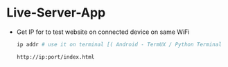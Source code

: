 # Live-Server-App
+ Get IP for to test website on connected device on same WiFi
  ```bash
  ip addr # use it on terminal [( Android - TermUX / Python Terminal ) , ( Ubuntu - Terminal ) ]
  ```
  ```bash
  http://ip:port/index.html
  ```
